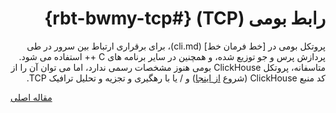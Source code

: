 <div markdown="1" markdown="1" dir="rtl">

# رابط بومی (TCP) {#rbt-bwmy-tcp}

پروتکل بومی در \[خط فرمان خط\] (cli.md)، برای برقراری ارتباط بین سرور در طی پردازش پرس و جو توزیع شده، و همچنین در سایر برنامه های C ++ استفاده می شود. متاسفانه، پروتکل ClickHouse بومی هنوز مشخصات رسمی ندارد، اما می توان آن را از کد منبع ClickHouse (شروع [از اینجا](https://github.com/ClickHouse/ClickHouse/tree/master/dbms/src/Client)) و / یا با رهگیری و تجزیه و تحلیل ترافیک TCP.

</div>

[مقاله اصلی](https://clickhouse.tech/docs/fa/interfaces/tcp/) <!--hide-->
